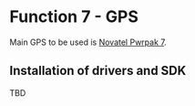 # Function 7 - GPS

Main GPS to be used is [Novatel Pwrpak 7](https://novatel.com/products/receivers/enclosures/pwrpak7).

## Installation of drivers and SDK
TBD